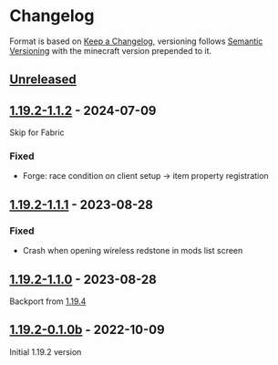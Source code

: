 # Changelog

Format is based on [Keep a Changelog](https://keepachangelog.com/en/1.1.0/),
versioning follows [Semantic Versioning](https://semver.org/spec/v2.0.0.html)
with the minecraft version prepended to it.

## [Unreleased]

## [1.19.2-1.1.2] - 2024-07-09

Skip for Fabric

### Fixed

- Forge: race condition on client setup -> item property registration

## [1.19.2-1.1.1] - 2023-08-28

### Fixed

- Crash when opening wireless redstone in mods list screen

## [1.19.2-1.1.0] - 2023-08-28

Backport from [1.19.4](https://github.com/Razzokk/WirelessRedstone/commit/244532eb585a92da513cbee90e0c0a0149a08721)

## [1.19.2-0.1.0b] - 2022-10-09

Initial 1.19.2 version

[Unreleased]: https://github.com/Razzokk/WirelessRedstone/compare/release/1.19.2-1.1.2...HEAD
[1.19.2-1.1.1]: https://github.com/Razzokk/WirelessRedstone/compare/release/1.19.2-1.1.0...release/1.19.2-1.1.1
[1.19.2-0.1.0b]: https://github.com/Razzokk/WirelessRedstone/commits/release/1.19.2-0.1.0b
[1.19.2-1.1.0]: https://github.com/Razzokk/WirelessRedstone/compare/release/1.19.2-0.1.0b...release/1.19.2-1.1.0
[1.19.2-1.1.2]: https://github.com/Razzokk/WirelessRedstone/compare/release/1.19.2-1.1.1...release/1.19.2-1.1.2
